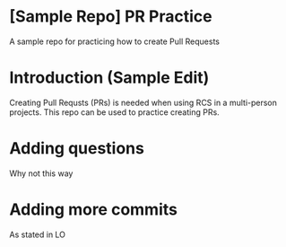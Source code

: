 # [Sample Repo] PR Practice
A sample repo for practicing how to create Pull Requests

# Introduction (Sample Edit)
Creating Pull Requsts (PRs) is needed when using RCS in a multi-person projects. This repo can be used to practice creating PRs.

# Adding questions
Why not this way

# Adding more commits
As stated in LO


